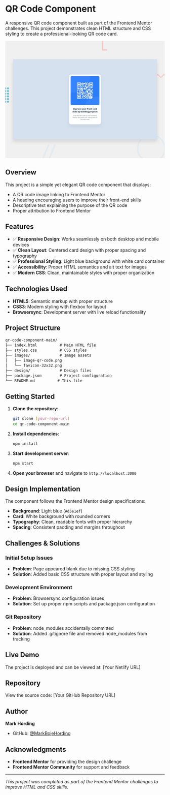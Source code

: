 # QR Code Component

A responsive QR code component built as part of the Frontend Mentor challenges. This project demonstrates clean HTML structure and CSS styling to create a professional-looking QR code card.

![Design preview for the QR code component](./preview.jpg)

## Overview

This project is a simple yet elegant QR code component that displays:
- A QR code image linking to Frontend Mentor
- A heading encouraging users to improve their front-end skills
- Descriptive text explaining the purpose of the QR code
- Proper attribution to Frontend Mentor

## Features

- ✅ **Responsive Design**: Works seamlessly on both desktop and mobile devices
- ✅ **Clean Layout**: Centered card design with proper spacing and typography
- ✅ **Professional Styling**: Light blue background with white card container
- ✅ **Accessibility**: Proper HTML semantics and alt text for images
- ✅ **Modern CSS**: Clean, maintainable styles with proper organization

## Technologies Used

- **HTML5**: Semantic markup with proper structure
- **CSS3**: Modern styling with flexbox for layout
- **Browsersync**: Development server with live reload functionality

## Project Structure

```
qr-code-component-main/
├── index.html          # Main HTML file
├── styles.css          # CSS styles
├── images/             # Image assets
│   ├── image-qr-code.png
│   └── favicon-32x32.png
├── design/             # Design files
├── package.json        # Project configuration
└── README.md          # This file
```

## Getting Started

1. **Clone the repository**:
   ```bash
   git clone [your-repo-url]
   cd qr-code-component-main
   ```

2. **Install dependencies**:
   ```bash
   npm install
   ```

3. **Start development server**:
   ```bash
   npm start
   ```

4. **Open your browser** and navigate to `http://localhost:3000`

## Design Implementation

The component follows the Frontend Mentor design specifications:
- **Background**: Light blue (`#d5e1ef`)
- **Card**: White background with rounded corners
- **Typography**: Clean, readable fonts with proper hierarchy
- **Spacing**: Consistent padding and margins throughout

## Challenges & Solutions

### Initial Setup Issues
- **Problem**: Page appeared blank due to missing CSS styling
- **Solution**: Added basic CSS structure with proper layout and styling

### Development Environment
- **Problem**: Browsersync configuration issues
- **Solution**: Set up proper npm scripts and package.json configuration

### Git Repository
- **Problem**: node_modules accidentally committed
- **Solution**: Added .gitignore file and removed node_modules from tracking

## Live Demo

The project is deployed and can be viewed at: [Your Netlify URL]

## Repository

View the source code: [Your GitHub Repository URL]

## Author

**Mark Hording**
- GitHub: [@MarkBojeHording](https://github.com/MarkBojeHording)

## Acknowledgments

- **Frontend Mentor** for providing the design challenge
- **Frontend Mentor Community** for support and feedback

---

*This project was completed as part of the Frontend Mentor challenges to improve HTML and CSS skills.*
